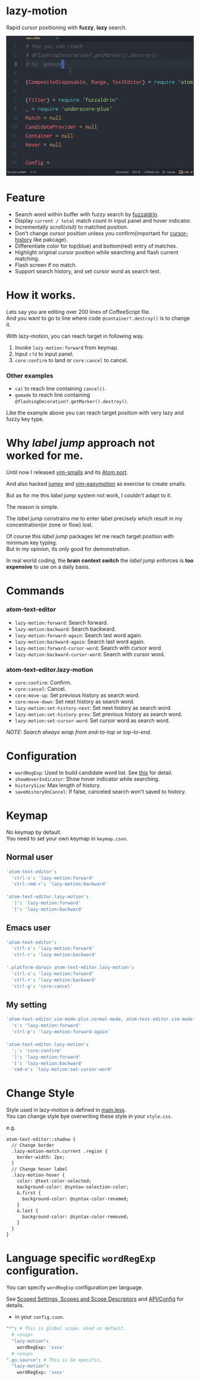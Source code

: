 # lazy-motion

Rapid cursor positioning with **fuzzy**, **lazy** search.

![gif](https://raw.githubusercontent.com/t9md/t9md/3379ed41ea6fd3725245f5d37b3bb36f7e9b0683/img/atom-lazy-motion.gif)

# Feature

- Search word within buffer with fuzzy search by [fuzzaldrin](https://github.com/atom/fuzzaldrin).
- Display `current / total` match count in input panel and hover indicator.
- Incrementally scroll(visit) to matched position.
- Don't change cursor position unless you confirm(important for [cursor-history](https://atom.io/packages/cursor-history) like pakcage).
- Differentiate color for top(blue) and bottom(red) entry of matches.
- Highlight original cursor position while searching and flash current matching.
- Flash screen if no match.
- Support search history, and set cursor word as search text.

# How it works.

Lets say you are editing over 200 lines of CoffeeScript file.  
And you want to go to line where code `@container?.destroy()` is to change it.  

With lazy-motion, you can reach target in following way.

1. Invoke `lazy-motion:forward` from keymap.
2. Input `c?d` to input panel.
3. `core:confirm` to land or `core:cancel` to cancel.

### Other examples

- `ca)` to reach line containing `cancel()`.
- `gemade` to reach line containing `@flashingDecoration?.getMarker().destroy()`.

Like the example above you can reach target position with very lazy and fuzzy key type.

# Why *label jump* approach not worked for me.

Until now I released [vim-smalls](https://github.com/t9md/vim-smalls/blob/master/README-JP.md) and its [Atom port](https://github.com/t9md/atom-smalls).  

And also hacked [jumpy](https://github.com/t9md/jumpy) and [vim-easymotion](https://github.com/t9md/vim-easymotion) as exercise to create  smalls.  

But as for me this *label jump* system not work, I couldn't adapt to it.  

The reason is simple.  

The *label jump* constrains me to enter label precisely which result in my concentration(or zone or flow) lost.  

Of course this *label jump* packages let me reach target position with minimum key typing.  
But in my opinion, its only good for demonstration.

In real world coding, the **brain context switch** the *label jump* enforces is **too expensive** to use on a daily basis.  

# Commands

### atom-text-editor

- `lazy-motion:forward`: Search forward.
- `lazy-motion:backward`: Search backward.
- `lazy-motion:forward-again`: Search last word again.
- `lazy-motion:backward-again`: Search last word again.
- `lazy-motion:forward-cursor-word`: Search with cursor word.
- `lazy-motion:backward-cursor-word`: Search with cursor word.

### atom-text-editor.lazy-motion

- `core:confirm`: Confirm.
- `core:cancel`: Cancel.
- `core:move-up`: Set previous history as search word.
- `core:move-down`: Set next history as search word.
- `lazy-motion:set-history-next`: Set next history as search word.
- `lazy-motion:set-history-prev`: Set previous history as search word.
- `lazy-motion:set-cursor-word`: Set cursor word as search word.

*NOTE: Search always wrap from end-to-top or top-to-end.*

# Configuration

- `wordRegExp`: Used to build candidate word list. See [this](https://github.com/t9md/atom-lazy-motion/issues/3) for detail.
- `showHoverIndicator`: Show hover indicator while searching.
- `historySize`: Max length of history.
- `saveHistoryOnCancel`: If false, canceled search won't saved to history.

# Keymap

No keymap by default.  
You need to set your own keymap in `keymap.cson`.

## Normal user

```coffeescript
'atom-text-editor':
  'ctrl-s': 'lazy-motion:forward'
  'ctrl-cmd-r': 'lazy-motion:backward'

'atom-text-editor.lazy-motion':
  ']': 'lazy-motion:forward'
  '[': 'lazy-motion:backward'
```

## Emacs user

```coffeescript
'atom-text-editor':
  'ctrl-s': 'lazy-motion:forward'
  'ctrl-r': 'lazy-motion:backward'

'.platform-darwin atom-text-editor.lazy-motion':
  'ctrl-s': 'lazy-motion:forward'
  'ctrl-r': 'lazy-motion:backward'
  'ctrl-g': 'core:cancel'
```

## My setting

```coffeescript
'atom-text-editor.vim-mode-plus.normal-mode, atom-text-editor.vim-mode-plus.visual-mode':
  's': 'lazy-motion:forward'
  'ctrl-p': 'lazy-motion:forward-again'

'atom-text-editor.lazy-motion':
  ';': 'core:confirm'
  ']': 'lazy-motion:forward'
  '[': 'lazy-motion:backward'
  'cmd-e': 'lazy-motion:set-cursor-word'
```

# Change Style

Style used in lazy-motion is defined in [main.less](https://github.com/t9md/atom-lazy-motion/blob/master/styles/main.less).  
You can change style bye overwriting these style in your `style.css`.  

e.g.

```less
atom-text-editor::shadow {
  // Change border
  .lazy-motion-match.current .region {
    border-width: 2px;
  }
  // Change hover label
  .lazy-motion-hover {
    color: @text-color-selected;
    background-color: @syntax-selection-color;
    &.first {
      background-color: @syntax-color-renamed;
    }
    &.last {
      background-color: @syntax-color-removed;
    }
  }
}
```

# Language specific `wordRegExp` configuration.

You can specify `wordRegExp` configuration per language.  

See [Scoped Settings, Scopes and Scope Descriptors](https://atom.io/docs/latest/behind-atom-scoped-settings-scopes-and-scope-descriptors) and [API/Config](https://atom.io/docs/api/latest/Config) for details.

- in your `config.cson`.

```coffeescript
"*": # This is global scope. Used as default.
  # <snip>
  "lazy-motion":
    wordRegExp: 'xxxx'
  # <snip>
".go.source": # This is Go specific,
  "lazy-motion":
    wordRegExp: 'xxxx'
```
